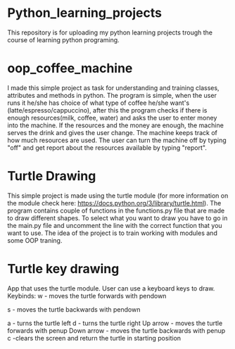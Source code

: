 # Python_learning_projects
This repository is for uploading my python learning projects trough the course of learning python programing.

# oop_coffee_machine
I made this simple project as task for understanding and training classes, attributes and methods in python. 
The program is simple, when the user runs it he/she has choice of what type of coffee he/she want's (latte/espresso/cappuccino), after this the program checks if there is enough resources(milk, coffee, water) and asks the user to enter money into the machine. If the resources and the money are enough, the machine serves the drink and gives the user change. The machine keeps track of how much resources are used. The user can turn the machine off by typing "off" and get report about the resources available by typing "report".

# Turtle Drawing
This simple project is made using the turtle module (for more information on the module check here: https://docs.python.org/3/library/turtle.html).
The program contains couple of functions in the functions.py file that are made to draw different shapes. To select what you want to draw you have to go in the main.py file and uncomment the line with the correct function that you want to use. The idea of the project is to train working with modules and some OOP traning.

# Turtle key drawing
App that uses the turtle module. User can use a keyboard keys to draw. 
Keybinds:
w - moves the turtle forwards with pendown    

s - moves the turtle backwards with pendown   

a - turns the turtle left
d - turns the turtle right
Up arrow - moves the turtle forwards with penup
Down arrow - moves the turtle backwards with penup
c -clears the screen and return the turtle in starting position
